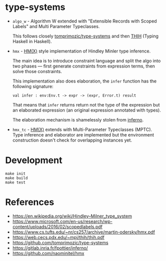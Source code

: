 # type-systems

- `algo_w` - Algorithm W extended with "Extensible Records with Scoped Labels"
  and Multi Parameter Typeclasses.

  This follows closely [tomprimozic/type-systems] and then [THIH][] (Typing
  Haskell in Haskell).

- `hmx` - [HM(X)][] style implementation of Hindley Minler type inference.

  The main idea is to introduce constraint language and split the algo into two
  phases — first generate constraints from expression terms, then solve those
  constraints.

  This implementation also does elaboration, the `infer` function has the
  following signature:
  ```
  val infer : env:Env.t -> expr -> (expr, Error.t) result
  ```
  That means that `infer` returns return not the type of the expression but an
  elaborated expression (an original expression annotated with types).

  The elaboration mechanism is shamelessly stolen from [inferno][].

- `hmx_tc` - [HM(X)][] extends with Multi-Parameter Typeclasses (MPTC).
  Type inference and elaborator are implemented but the environment construction
  doesn't check for overlapping instances yet.

# Development

```
make init
make build
make test
```

# References

- https://en.wikipedia.org/wiki/Hindley–Milner_type_system
- https://www.microsoft.com/en-us/research/wp-content/uploads/2016/02/scopedlabels.pdf
- https://www.cs.tufts.edu/~nr/cs257/archive/martin-odersky/hmx.pdf
- https://web.cecs.pdx.edu/~mpj/thih/thih.pdf
- https://github.com/tomprimozic/type-systems
- https://gitlab.inria.fr/fpottier/inferno/
- https://github.com/naominitel/hmx

[HM(X)]: https://www.cs.tufts.edu/~nr/cs257/archive/martin-odersky/hmx.pdf
[inferno]: https://gitlab.inria.fr/fpottier/inferno/
[THIH]: https://web.cecs.pdx.edu/~mpj/thih/thih.pdf
[tomprimozic/type-systems]: https://github.com/tomprimozic/type-systems
